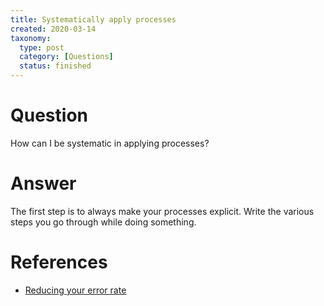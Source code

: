 ```yaml
---
title: Systematically apply processes
created: 2020-03-14
taxonomy:
  type: post
  category: [Questions]
  status: finished
---
```


# Question
How can I be systematic in applying processes?

# Answer
The first step is to always make your processes explicit. Write the various steps you go through while doing something.

# References
* [Reducing your error rate](../08)
